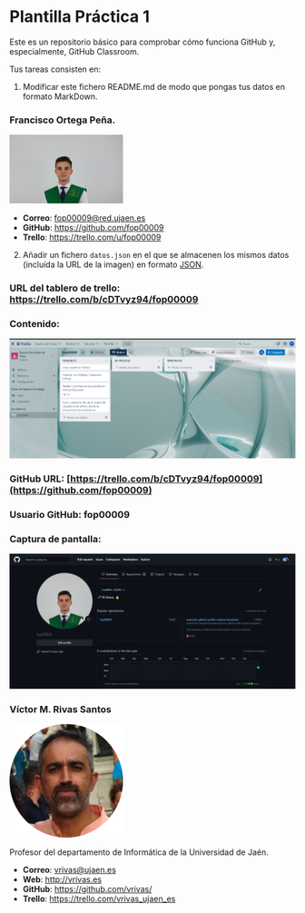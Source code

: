# Plantilla Práctica 1
Este es un repositorio básico para comprobar cómo funciona GitHub y, especialmente, GitHub Classroom.

Tus tareas consisten en:
1) Modificar este fichero README.md de modo que pongas tus datos en formato MarkDown.
  ### Francisco Ortega Peña.
  
  <img src='IMG_89522.jpg' width='200px'>
  
  
  * **Correo**: fop00009@red.ujaen.es
  * **GitHub**: https://github.com/fop00009
  * **Trello**: https://trello.com/u/fop00009
  
2) Añadir un fichero <code>datos.json</code> en el que se almacenen los mismos datos (incluída la URL de la imagen) en formato [JSON](https://es.wikipedia.org/wiki/JSON).

### URL del tablero de trello: https://trello.com/b/cDTvyz94/fop00009
### Contenido:
<img src='TableroInicial.png' width='900px'>


### GitHub URL: [https://trello.com/b/cDTvyz94/fop00009](https://github.com/fop00009)
### Usuario GitHub: fop00009
### Captura de pantalla: 
<img src='PerfilGit.png' width='900px'>



### Víctor M. Rivas Santos
<img src='/vrivas-2022.png' width='200px'>

Profesor del departamento de Informática de la Universidad de Jaén.
* **Correo**: vrivas@ujaen.es
* **Web**: http://vrivas.es
* **GitHub**: https://github.com/vrivas/
* **Trello**: https://trello.com/vrivas_ujaen_es
